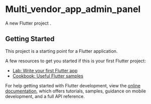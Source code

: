# Multi_vendor_app_admin_panel

A new Flutter project .

## Getting  Started

This project is a  starting point for a  Flutter application.

A few resources to get you started if this is your first Flutter  project:

-  [Lab: Write your first Flutter app](https://docs.flutter.dev/get-started/codelab)
- [Cookbook: Useful Flutter samples](https://docs.flutter.dev/cookbook)

For help getting started with Flutter development, view the
[online documentation](https://docs.flutter.dev/), which offers tutorials,
samples, guidance on mobile development, and a full API reference.
